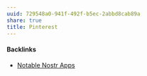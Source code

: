 ```yaml
---
uuid: 729548a0-941f-492f-b5ec-2abbd8cab89a
share: true
title: Pinterest
---
```

#### Backlinks

* [Notable Nostr Apps](/f5a7d558-219b-4d37-9e18-28f749488612)